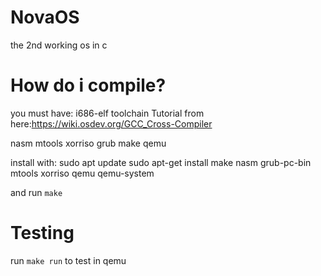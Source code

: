 # NovaOS
the 2nd working os in c

# How do i compile?

you must have:
i686-elf toolchain
  Tutorial from here:https://wiki.osdev.org/GCC_Cross-Compiler

nasm
mtools
xorriso
grub
make
qemu

install with:
    sudo apt update
    sudo apt-get install make nasm grub-pc-bin mtools xorriso qemu qemu-system

and run `make`

# Testing
run `make run` to test in qemu
